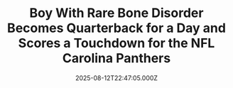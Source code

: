 ---
title: "Boy With Rare Bone Disorder Becomes Quarterback for a Day and Scores a Touchdown for the NFL Carolina Panthers"
date: 2025-08-12T22:47:05.000Z
category: Human Kindness
externalLink: "https://www.goodnewsnetwork.org/boy-with-rare-bone-disorder-becomes-quarterback-for-a-day-and-scores-a-touchdown-for-the-nfl-carolina-panthers/"
image: ""
excerpt: "His dream was coming true. Stadium lights were shining in the nighttime Carolina sky. Fans dressed in their team’s trademark black and blue colors filled the stands. And 12-year-old Jase Garland was heading out onto the field, going into an NFL game for the Carolina Panthers. After everything he’d been through, the experience meant even […] The post Boy With…"
---